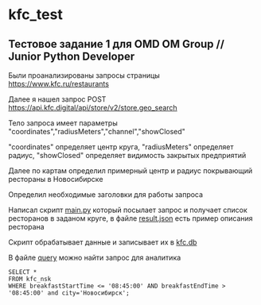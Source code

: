 # kfc_test
## Тестовое задание 1 для OMD OM Group // Junior Python Developer

Были проанализированы запросы страницы https://www.kfc.ru/restaurants

Далее я нашел запрос POST
	https://api.kfc.digital/api/store/v2/store.geo_search

 Тело запроса имеет параметры "coordinates","radiusMeters","channel","showClosed"

 "coordinates" определяет центр круга, "radiusMeters" определяет радиус, "showClosed" определяет видимость закрытых предприятий

 Далее по картам определил примерный центр и радиус покрывающий рестораны в Новосибирске

 Определил необходимые заголовки для работы запроса

 Написал скрипт [main.py](https://github.com/shinkared/kfc_test/blob/master/main.py) который посылает запрос и получает список ресторанов в заданом круге, в файле [result.json](https://github.com/shinkared/kfc_test/blob/master/result.json) есть пример описания ресторана

 Скрипт обрабатывает данные и записывает их в [kfc.db](https://github.com/shinkared/kfc_test/blob/master/kfc.db)

 В файле [query](https://github.com/shinkared/kfc_test/blob/master/query) можно найти запрос для аналитика
```sql:
SELECT *
FROM kfc_nsk
WHERE breakfastStartTime <= '08:45:00' AND breakfastEndTime > '08:45:00' and city='Новосибирск';
```
